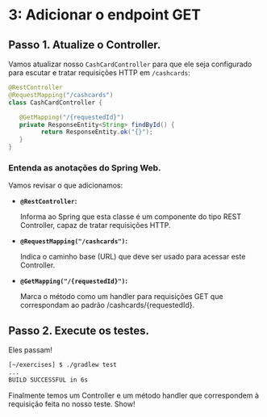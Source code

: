 # 3: Adicionar o endpoint GET  

## Passo 1. Atualize o Controller.

Vamos atualizar nosso `CashCardController` para que ele seja configurado para escutar e tratar requisições HTTP em `/cashcards`:

   ```java
   @RestController
   @RequestMapping("/cashcards")
   class CashCardController {

      @GetMapping("/{requestedId}")
      private ResponseEntity<String> findById() {
            return ResponseEntity.ok("{}");
      }
   }
   ```

### Entenda as anotações do Spring Web.

Vamos revisar o que adicionamos:


- **`@RestController`:**
   
   Informa ao Spring que esta classe é um componente do tipo REST Controller, capaz de tratar requisições HTTP.


- **`@RequestMapping("/cashcards")`:**
   
   Indica o caminho base (URL) que deve ser usado para acessar este Controller.



- **`@GetMapping("/{requestedId}")`:**

   Marca o método como um handler para requisições GET que correspondam ao padrão /cashcards/{requestedId}.


## Passo 2. Execute os testes.

Eles passam!

   ```bash
   [~/exercises] $ ./gradlew test
   ...
   BUILD SUCCESSFUL in 6s
   ```

Finalmente temos um Controller e um método handler que correspondem à requisição feita no nosso teste. Show!